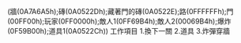 (牆(0A7A6A5h);磚(0A0522Dh);藏著門的磚(0A0522E);路(0FFFFFFh);門(00FF00h);玩家(0FF0000h);敵人1(0FF69B4h);敵人2(00069B4h);爆炸(0F59B00h);道具1(0A0522Ch))
工作項目
1.換下一關
2.道具
3.炸彈穿牆
